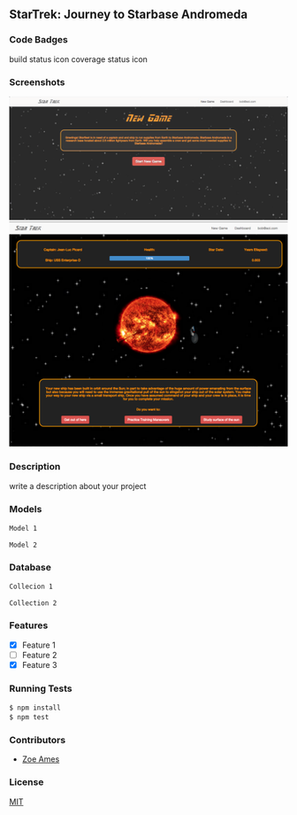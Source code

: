## StarTrek: Journey to Starbase Andromeda
### Code Badges
build status icon
coverage status icon

### Screenshots
![Image1](https://raw.githubusercontent.com/zoeames/capstone/master/docs/screenshots/home.png)
![Image2](https://raw.githubusercontent.com/zoeames/capstone/master/docs/screenshots/view.png)

### Description
write a description about your project

### Models
```
Model 1
```

```
Model 2
```

### Database
```
Collecion 1
```

```
Collection 2
```

### Features
- [x] Feature 1
- [ ] Feature 2
- [x] Feature 3

### Running Tests
```bash
$ npm install
$ npm test
```

### Contributors
- [Zoe Ames](https://github.com/zoeames)

### License
[MIT](LICENSE)

